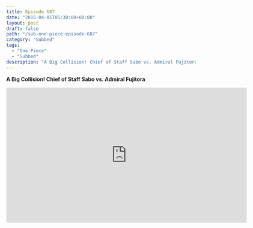 ```yaml
---
title: Episode 687
date: "2015-04-05T05:30:00+00:00"
layout: post
draft: false
path: "/sub-one-piece-episode-687"
category: "Subbed"
tags:
  - "One Piece"
  - "Subbed"
description: "A Big Collision! Chief of Staff Sabo vs. Admiral Fujitora"
---
```


**A Big Collision! Chief of Staff Sabo vs. Admiral Fujitora**

<iframe width="640" height="360" src="https://www.rapidvideo.com/e/G6FRPGDQFV" frameborder="0" marginwidth=0 marginheight=0 scrolling=no allowfullscreen></iframe>

